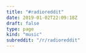 ```yaml
---
title: "#radioreddit"
date: 2019-01-02T22:09:18Z
draft: false
type: page
kind: "music"
subreddit: "/r/radioreddit"
---
```


